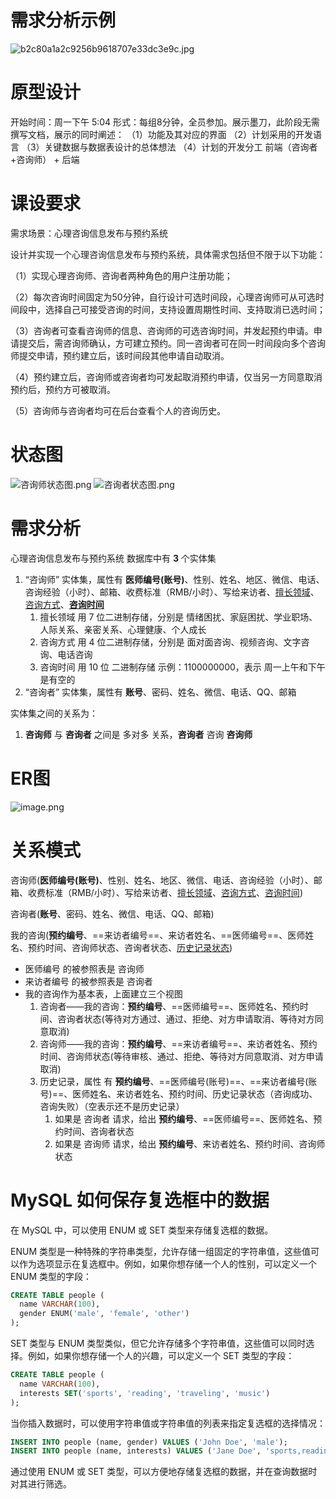 # 需求分析示例
![b2c80a1a2c9256b9618707e33dc3e9c.jpg](https://bu.dusays.com/2023/10/14/652a3d3ad375b.jpg)

# 原型设计
开始时间：周一下午 5:04
形式：每组8分钟，全员参加。展示墨刀，此阶段无需撰写文档，展示的同时阐述：
（1）功能及其对应的界面
（2）计划采用的开发语言
（3）关键数据与数据表设计的总体想法
（4）计划的开发分工  前端（咨询者+咨询师） + 后端
# 课设要求
需求场景：心理咨询信息发布与预约系统

设计并实现一个心理咨询信息发布与预约系统，具体需求包括但不限于以下功能：

（1）实现心理咨询师、咨询者两种角色的用户注册功能；

（2）每次咨询时间固定为50分钟，自行设计可选时间段，心理咨询师可从可选时间段中，选择自己可接受咨询的时间，支持设置周期性时间、支持取消已选时间；

（3）咨询者可查看咨询师的信息、咨询师的可选咨询时间，并发起预约申请。申请提交后，需咨询师确认，方可建立预约。同一咨询者可在同一时间段向多个咨询师提交申请，预约建立后，该时间段其他申请自动取消。

（4）预约建立后，咨询师或咨询者均可发起取消预约申请，仅当另一方同意取消预约后，预约方可被取消。

（5）咨询师与咨询者均可在后台查看个人的咨询历史。

# 状态图
![咨询师状态图.png](https://bu.dusays.com/2023/10/15/652b67174d4c1.png)
![咨询者状态图.png](https://bu.dusays.com/2023/10/15/652b671f1e191.png)


# 需求分析
心理咨询信息发布与预约系统 数据库中有 **3** 个实体集
1. “咨询师” 实体集，属性有 **医师编号(账号)**、性别、姓名、地区、微信、电话、咨询经验（小时）、邮箱、收费标准（RMB/小时）、写给来访者、<u>擅长领域</u>、<u>咨询方式</u>、<u>**咨询时间**</u>
	1. 擅长领域 用 7 位二进制存储，分别是 情绪困扰、家庭困扰、学业职场、人际关系、亲密关系、心理健康、个人成长
	2. 咨询方式 用 4 位二进制存储，分别是 面对面咨询、视频咨询、文字咨询、电话咨询
	3. 咨询时间 用 10 位 二进制存储  示例：1100000000，表示 周一上午和下午是有空的
2. “咨询者” 实体集，属性有 **账号**、密码、姓名、微信、电话、QQ、邮箱

实体集之间的关系为：
1. **咨询师** 与 **咨询者** 之间是 多对多 关系，**咨询者** 咨询 **咨询师**

# ER图
![image.png](https://bu.dusays.com/2023/10/15/652b66d5d6226.png)

# 关系模式
咨询师(**医师编号(账号)**、性别、姓名、地区、微信、电话、咨询经验（小时）、邮箱、收费标准（RMB/小时）、写给来访者、<u>擅长领域</u>、<u>咨询方式</u>、<u>咨询时间</u>)

咨询者(**账号**、密码、姓名、微信、电话、QQ、邮箱)

我的咨询(**预约编号**、==来访者编号==、来访者姓名、==医师编号==、医师姓名、预约时间、咨询师状态、咨询者状态、<u>历史记录状态</u>)
- 医师编号 的被参照表是 咨询师
- 来访者编号 的被参照表是 咨询者
- 我的咨询作为基本表，上面建立三个视图
	1. 咨询者——我的咨询：**预约编号**、==医师编号==、医师姓名、预约时间、咨询者状态(等待对方通过、通过、拒绝、对方申请取消、等待对方同意取消)
	2. 咨询师——我的咨询：**预约编号**、==来访者编号==、来访者姓名、预约时间、咨询师状态(等待审核、通过、拒绝、等待对方同意取消、对方申请取消)
	3. 历史记录，属性 有 **预约编号**、==医师编号(账号)==、==来访者编号(账号)==、医师姓名、来访者姓名、预约时间、历史记录状态（咨询成功、咨询失败）（空表示还不是历史记录）
		1. 如果是 咨询者 请求，给出 **预约编号**、==医师编号==、医师姓名、预约时间、咨询者状态
		2. 如果是 咨询师 请求，给出 **预约编号**、来访者姓名、预约时间、咨询师状态

# MySQL 如何保存复选框中的数据
在 MySQL 中，可以使用 ENUM 或 SET 类型来存储复选框的数据。

ENUM 类型是一种特殊的字符串类型，允许存储一组固定的字符串值，这些值可以作为选项显示在复选框中。例如，如果你想存储一个人的性别，可以定义一个 ENUM 类型的字段：

```sql
CREATE TABLE people (
  name VARCHAR(100),
  gender ENUM('male', 'female', 'other')
);
```


SET 类型与 ENUM 类型类似，但它允许存储多个字符串值，这些值可以同时选择。例如，如果你想存储一个人的兴趣，可以定义一个 SET 类型的字段：

```sql
CREATE TABLE people (
  name VARCHAR(100),
  interests SET('sports', 'reading', 'traveling', 'music')
);
```


当你插入数据时，可以使用字符串值或字符串值的列表来指定复选框的选择情况：

```sql
INSERT INTO people (name, gender) VALUES ('John Doe', 'male');
INSERT INTO people (name, interests) VALUES ('Jane Doe', 'sports,reading');
```


通过使用 ENUM 或 SET 类型，可以方便地存储复选框的数据，并在查询数据时对其进行筛选。